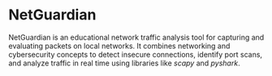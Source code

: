 # NetGuardian
NetGuardian is an educational network traffic analysis tool for capturing and evaluating packets on local networks. It combines networking and cybersecurity concepts to detect insecure connections, identify port scans, and analyze traffic in real time using libraries like *scapy* and *pyshark*.
